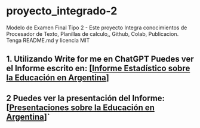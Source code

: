 # proyecto_integrado-2
Modelo de Examen Final Tipo 2 - Este proyecto Integra conocimientos de Procesador de Texto, Planillas de calculo,, Github, Colab, Publicacion. Tenga README.md y licencia MIT
## 1. Utilizando Write for me en ChatGPT Puedes ver el Informe escrito en: [[Informe Estadístico sobre la Educación en Argentina](https://chatgpt.com/share/6734ac3b-e204-8003-8308-48dd163dff03)]
## 2 Puedes ver la presentación del Informe: [[Presentaciones sobre la Educación en Argentina](https://gamma.app/docs/Analisis-de-Datos-Educativos-en-Argentina-izzjynia6avs279)]`

